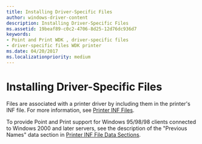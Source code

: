 ```yaml
---
title: Installing Driver-Specific Files
author: windows-driver-content
description: Installing Driver-Specific Files
ms.assetid: 19beaf89-c0c2-4706-8d25-12d76dc936d7
keywords:
- Point and Print WDK , driver-specific files
- driver-specific files WDK printer
ms.date: 04/20/2017
ms.localizationpriority: medium
---
```


# Installing Driver-Specific Files





Files are associated with a printer driver by including them in the printer's INF file. For more information, see [Printer INF Files](printer-inf-files.md).

To provide Point and Print support for Windows 95/98/98 clients connected to Windows 2000 and later servers, see the description of the "Previous Names" data section in [Printer INF File Data Sections](printer-inf-file-data-sections.md).

 

 




